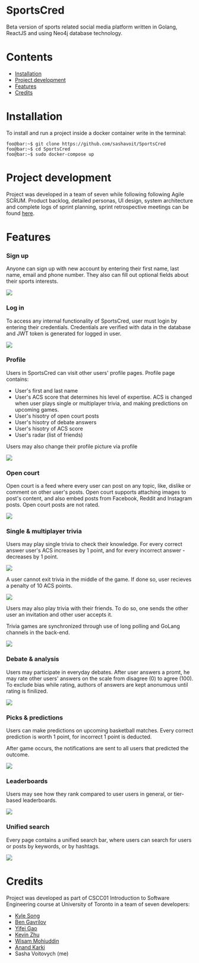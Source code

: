# SportsCred

Beta version of sports related social media platform written in Golang, ReactJS and using Neo4j database technology. 

# Contents

- [Installation](#installation)
- [Project development](#project-development)
- [Features](#features)
- [Credits](#credits)

# Installation

To install and run a project inside a docker container write in the terminal:

```console
foo@bar:~$ git clone https://github.com/sashavoit/SportsCred
foo@bar:~$ cd SportsCred
foo@bar:~$ sudo docker-compose up
```

# Project development

Project was developed in a team of seven while following following Agile SCRUM. Product backlog, detailed personas, UI design, system architecture and complete logs of sprint planning, sprint retrospective meetings can be found [here](/doc).

# Features

### Sign up

Anyone can sign up with new account by entering their first name, last name, email and phone number. They also can fill out optional fields about their sports interests. 

<img src="media/signup.gif">

### Log in 

To access any internal functionality of SportsCred, user must login by entering their credentials. Credentials are verified with data in the database and JWT token is generated for logged in user.

<img src="media/login.gif">

### Profile

Users in SportsCred can visit other users' profile pages. Profile page contains:

- User's first and last name 
- User's ACS score that determines his level of expertise. ACS is changed when user plays single or multiplayer trivia, and making predictions on upcoming games.
- User's hisotry of open court posts
- User's hisotry of debate answers
- User's hisotry of ACS score
- User's radar (list of friends)

Users may also change their profile picture via profile

<img src="media/profile.gif">

### Open court

Open court is a feed where every user can post on any topic, like, dislike or comment on other user's posts. Open court supports attaching images to post's content, and also embed posts from Facebook, Reddit and Instagram posts. Open court posts are not rated.

<img src="media/open-court.gif">

### Single & multiplayer trivia 

Users may play single trivia to check their knowledge. For every correct answer user's ACS increases by 1 point, and for every incorrect answer - decreases by 1 point. 

<img src="media/trivia.gif">

A user cannot exit trivia in the middle of the game. If done so, user recieves a penalty of 10 ACS points. 

<img src="media/trivia-penalty.gif">

Users may also play trivia with their friends. To do so, one sends the other user an invitation and other user accepts it.

Trivia games are synchronized through use of long polling and GoLang channels in the back-end.

<img src="media/multiplayer-trivia.gif">

### Debate & analysis

Users may participate in everyday debates. After user answers a promt, he may rate other users' answers on the scale from disagree (0) to agree (100). To exclude bias while rating, authors of answers are kept anonumous until rating is finilized.

<img src="media/debate-n-analysis.gif">

### Picks & predictions

Users can make predictions on upcoming basketball matches. Every correct prediction is worth 1 point, for incorrect 1 point is deducted.

After game occurs, the notifications are sent to all users that predicted the outcome.

<img src="media/picks.gif">

### Leaderboards

Users may see how they rank compared to user users in general, or tier-based leaderboards.

<img src="media/leaderboards.gif">

### Unified search

Every page contains a unified search bar, where users can search for users or posts by keywords, or by hashtags.

<img src="media/search.gif">

# Credits

Project was developed as part of CSCC01 Introduction to Software Engineering course at University of Toronto in a team of seven developers:

- [Kyle Song](https://github.com/KylSong)
- [Ben Gavrilov](https://github.com/bengavrilov)
- [Yifei Gao](https://github.com/YifeiGao)
- [Kevin Zhu](https://github.com/kaiwen-z)
- [Wisam Mohiuddin](https://github.com/wisam-m)
- [Anand Karki](https://github.com/karkonium)
- Sasha Voitovych (me)
